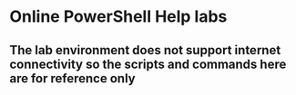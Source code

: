 # Online PowerShell Help labs

## The lab environment does not support internet connectivity so the scripts and commands here are for reference only
